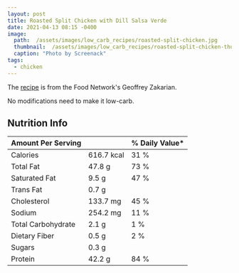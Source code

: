 ```yaml
---
layout: post
title: Roasted Split Chicken with Dill Salsa Verde
date: 2021-04-13 08:15 -0400
image: 
  path:  /assets/images/low_carb_recipes/roasted-split-chicken.jpg
  thumbnail:  /assets/images/low_carb_recipes/roasted-split-chicken-thumb.jpg
  caption: "Photo by Screenack"
tags: 
  - chicken
---
```


The [recipe](https://www.foodnetwork.com/recipes/geoffrey-zakarian/roasted-split-chicken-with-dill-salsa-verde-10018659) is from the Food Network's Geoffrey Zakarian.

No modifications need to make it low-carb.

## Nutrition Info

| Amount Per Serving |            | % Daily Value* |
|--------------------|------------|----------------|
| Calories           | 616.7 kcal | 31 %           |
| Total Fat          | 47.8 g     | 73 %           |
| Saturated Fat      | 9.5 g      | 47 %           |
| Trans Fat          | 0.7 g      |                |
| Cholesterol        | 133.7 mg   | 45 %           |
| Sodium             | 254.2 mg   | 11 %           |
| Total Carbohydrate | 2.1 g      | 1 %            |
| Dietary Fiber      | 0.5 g      | 2 %            |
| Sugars             | 0.3 g      |                |
| Protein            | 42.2 g     | 84 %           |

